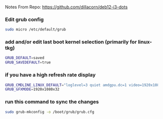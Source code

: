 Notes From Repo: https://github.com/dillacorn/deb12-i3-dots

### Edit grub config

```sh
sudo micro /etc/default/grub
```

### add and/or edit last boot kernel selection (primarily for linux-tkg)
```sh
GRUB_DEFAULT=saved
GRUB_SAVEDEFAULT=true
```

### if you have a high refresh rate display
```sh
GRUB_CMDLINE_LINUX_DEFAULT="loglevel=3 quiet amdgpu.dc=1 video=1920x1080@240"
GRUB_GFXMODE=1920x1080x32
```

### run this command to sync the changes
```sh
sudo grub-mkconfig -o /boot/grub/grub.cfg
```
